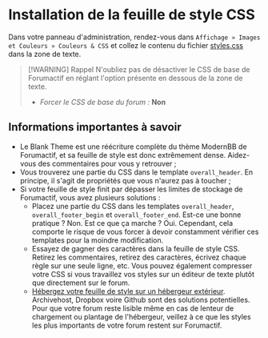 # Installation de la feuille de style CSS

Dans votre panneau d'administration, rendez-vous dans `Affichage » Images et Couleurs » Couleurs & CSS` et collez le contenu du fichier [styles.css](CSS/styles.css) dans la zone de texte. 

> [!WARNING] Rappel
> N'oubliez pas de désactiver le CSS de base de Forumactif en réglant l'option présente en dessous de la zone de texte.
> - *Forcer le CSS de base du forum :* **Non**

## Informations importantes à savoir

- Le Blank Theme est une réécriture complète du thème ModernBB de Forumactif, et sa feuille de style est donc extrêmement dense. Aidez-vous des commentaires pour vous y retrouver ;
- Vous trouverez une partie du CSS dans le template `overall_header`. En principe, il s'agit de propriétés que vous n'aurez pas à toucher ;
- Si votre feuille de style finit par dépasser les limites de stockage de Forumactif, vous avez plusieurs solutions :
  - Placez une partie du CSS dans les templates `overall_header`, `overall_footer_begin` et `overall_footer_end`. Est-ce une bonne pratique ? Non. Est ce que ça marche ? Oui. Cependant, cela comporte le risque de vous forcer à devoir constamment vérifier ces templates pour la moindre modification.
  - Essayez de gagner des caractères dans la feuille de style CSS. Retirez les commentaires, retirez des caractères, écrivez chaque règle sur une seule ligne, etc. Vous pouvez également compresser votre CSS si vous travaillez vos styles sur un éditeur de texte plutôt que directement sur le forum. 
  - [Hébergez votre feuille de style sur un hébergeur extérieur](https://blankthemerpg.forumactif.com/t141-heberger-du-css-exterieur). Archivehost, Dropbox voire Github sont des solutions potentielles. Pour que votre forum reste lisible même en cas de lenteur de chargement ou plantage de l'hébergeur, veillez à ce que les styles les plus importants de votre forum restent sur Forumactif.